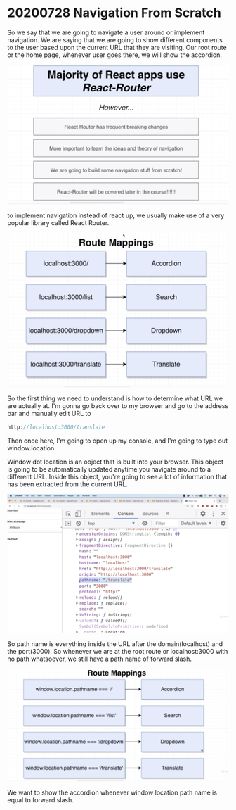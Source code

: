 # 20200728 Navigation From Scratch

So we say that we are going to navigate a user around or implement navigation. We are saying that we are going to show different components to the user based upon the current URL that they are visiting. Our root route or the home page, whenever user goes there, we will show the accordion.

![my-img](img/200728-1.png)

to implement navigation instead of react up, we usually make use of a very popular library called React Router.

![my-img](img/200728-2.png)

So the first thing we need to understand is how to determine what URL we are actually at. I'm gonna go back over to my browser and go to the address bar and manually edit URL to

```js
http://localhost:3000/translate
```

Then once here, I'm going to open up my console, and I'm going to type out window.location.

Window dot location is an object that is built into your browser. This object is going to be automatically updated anytime you navigate around to a different URL. Inside this object, you're going to see a lot of information that has been extracted from the current URL.

![my-img](img/200728-3.png)

So path name is everything inside the URL after the domain(localhost) and the port(3000). So whenever we are at the root route or localhost:3000 with no path whatsoever, we still have a path name of forward slash.

![my-img](img/200728-4.png)

We want to show the accordion whenever window location path name is equal to forward slash.
